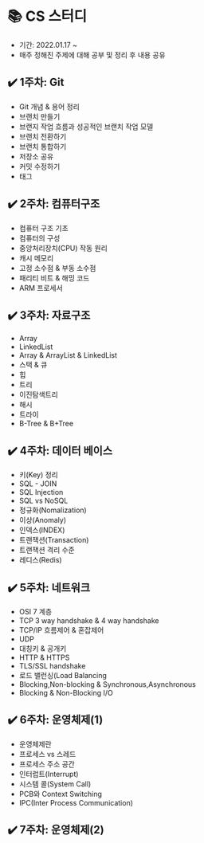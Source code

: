 # 📚 CS 스터디
- 기간: 2022.01.17 ~
- 매주 정해진 주제에 대해 공부 및 정리 후 내용 공유
## ✔️ 1주차: Git
- Git 개념 & 용어 정리  
- 브랜치 만들기  
- 브랜지 작업 흐름과 성공적인 브랜치 작업 모델  
- 브랜치 전환하기  
- 브랜치 통합하기  
- 저장소 공유  
- 커밋 수정하기  
- 태그  
## ✔️ 2주차: 컴퓨터구조
- 컴퓨터 구조 기초  
- 컴퓨터의 구성  
- 중앙처리장치(CPU) 작동 원리  
- 캐시 메모리  
- 고정 소수점 & 부동 소수점  
- 패리티 비트 & 해밍 코드  
- ARM 프로세서  
## ✔️ 3주차: 자료구조
- Array  
- LinkedList  
- Array & ArrayList & LinkedList  
- 스택 & 큐  
- 힙  
- 트리  
- 이진탐색트리  
- 해시  
- 트라이  
- B-Tree & B+Tree  

## ✔️ 4주차: 데이터 베이스
- 키(Key) 정리
- SQL - JOIN
- SQL Injection
- SQL vs NoSQL
- 정규화(Nomalization)
- 이상(Anomaly)
- 인덱스(INDEX)
- 트랜잭션(Transaction)
- 트랜잭션 격리 수준
- 레디스(Redis)

## ✔️ 5주차: 네트워크
- OSI 7 계층
- TCP 3 way handshake & 4 way handshake
- TCP/IP 흐름제어 & 혼잡제어
- UDP
- 대칭키 & 공개키
- HTTP & HTTPS
- TLS/SSL handshake
- 로드 밸런싱(Load Balancing
- Blocking,Non-blocking & Synchronous,Asynchronous
- Blocking & Non-Blocking I/O

## ✔️ 6주차: 운영체제(1)
- 운영체제란
- 프로세스 vs 스레드
- 프로세스 주소 공간
- 인터럽트(Interrupt)
- 시스템 콜(System Call)
- PCB와 Context Switching
- IPC(Inter Process Communication)

## ✔️ 7주차: 운영체제(2)
